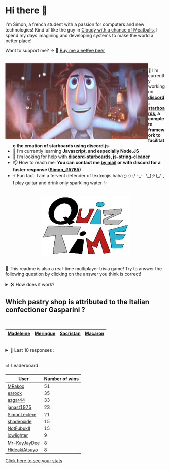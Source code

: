 # Hi there 👋

I'm Simon, a french student with a passion for computers and new technologies!
Kind of like the guy in [Cloudy with a chance of Meatballs](https://www.youtube.com/watch?v=dQw4w9WgXcQ), I spend my days imagining and developing systems to make the world a better place!

Want to support me? -> 🍺 [Buy me a ~~coffee~~ beer](https://www.buymeacoffee.com/SimonLeclere)

<br>

<img width="450" height="240" src="./assets/cloudyWithAChanceOfMeatBalls.gif" align=left>

- 🔭 I’m currently working on **[discord-starboards](https://github.com/SimonLeclere/discord-starboards), a complete framework to facilitate the creation of starboards using discord.js**
- 🌱 I’m currently learning **Javascript, and especially Node.JS**
- 🤔 I’m looking for help with **[discord-starboards](https://github.com/SimonLeclere/discord-starboards), [js-string-cleaner](https://github.com/SimonLeclere/Js-String-Cleaner)**
- 📫 How to reach me: **You can contact me [by mail](mailto:simon-leclere@orange.fr) or with discord for a faster response ([Simon_#5765](https://discord.com/invite/U2VGrkT))**
- ⚡ Fun fact: I am a fervent defender of textmojis haha ;) :) :/ -\_- ¯\\\_(ツ)\_/¯, I play guitar and drink only sparkling water ✨

<br>

<center><img width="280" height="187" src="./assets/quizTime.gif"></center>

<br>

🎲 This readme is also a real-time multiplayer trivia game! Try to answer the following question by clicking on the answer you think is correct!
<details>
  <summary>🛠️ How does it work?</summary>
  Each answer is a link to a pre-filled issue. When you press "Submit new issue", it triggers a Github action workflow that compares your answer with the correct answer, finds a new question and updates the readme.md file. Not bad huh?! This whole process only takes about 20 seconds!
</details>

## Which pastry shop is attributed to the Italian confectioner Gasparini ?

<br>

| [Madeleine](https://github.com/SimonLeclere/SimonLeclere/issues/new?title=quiz%7C593%7CMadeleine&body=Just%20click%20'Submit%20new%20issue'.) | [Meringue](https://github.com/SimonLeclere/SimonLeclere/issues/new?title=quiz%7C593%7CMeringue&body=Just%20click%20'Submit%20new%20issue'.) | [Sacristan](https://github.com/SimonLeclere/SimonLeclere/issues/new?title=quiz%7C593%7CSacristan&body=Just%20click%20'Submit%20new%20issue'.) | [Macaron](https://github.com/SimonLeclere/SimonLeclere/issues/new?title=quiz%7C593%7CMacaron&body=Just%20click%20'Submit%20new%20issue'.) |
| - | - | - | - | 

<br>

<details>
  <summary>📒 Last 10 responses :</summary>

- **NotFubukIl** answered **Elektra** to `Which Daredevil heroine is a professional killer ?` (Good answer)
- **NotFubukIl** answered **5 years** to `After how many years has the successor of Windows XP been marketed ?` (Good answer)
- **NotFubukIl** answered **Life** to `Which version of Coca-Cola is based on the use of stevia ?` (Good answer)
- **NotFubukIl** answered **Belgium** to `Which country is considered the cradle of world pigeon racing ?` (Good answer)
- **NotFubukIl** answered **Heath Ledger** to `Which Michelle Williams ex is the sexy Joker of the movie « The Dark Knight » ?` (Good answer)
- **NotFubukIl** answered **Pear Belle-Hélène** to `Which dessert owes its name to an operetta by Jacques Offenbach ?` (Good answer)
- **NotFubukIl** answered **2,500** to `How many plates for lunch were loaded aboard the Titanic ?` (Good answer)
- **NotFubukIl** answered **One month** to `What is the average lifespan of a bee during the summer months ?` (Good answer)
- **NotFubukIl** answered **Spain** to `Which country won the 2019 Men's Basketball World Cup ?` (Good answer)
- **NotFubukIl** answered **Pigeons** to `The pigeon sport concerns the breeding of which animals ?` (Good answer)

</details>

<br>

📊 Leaderboard :

| User | Number of wins |
|-|-|
| [MRakox](https://github.com/MRakox) | 51 |
| [earock](https://github.com/earock) | 35 |
| [azgar44](https://github.com/azgar44) | 33 |
| [janast1975](https://github.com/janast1975) | 23 |
| [SimonLeclere](https://github.com/SimonLeclere) | 21 |
| [shadeoxide](https://github.com/shadeoxide) | 15 |
| [NotFubukIl](https://github.com/NotFubukIl) | 15 |
| [lowlighter](https://github.com/lowlighter) | 9 |
| [Mr-KayJayDee](https://github.com/Mr-KayJayDee) | 8 |
| [HideakiAtsuyo](https://github.com/HideakiAtsuyo) | 8 |

[Click here to see your stats](https://github.com/SimonLeclere/SimonLeclere/issues/new?title=MyStats&body=Just%20click%20%27Submit%20new%20issue%27.)
